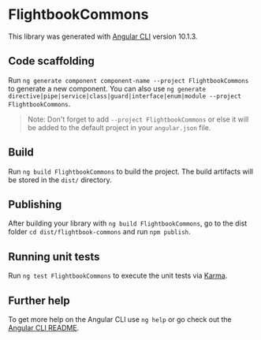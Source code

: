 # FlightbookCommons

This library was generated with [Angular CLI](https://github.com/angular/angular-cli) version 10.1.3.

## Code scaffolding

Run `ng generate component component-name --project FlightbookCommons` to generate a new component. You can also use `ng generate directive|pipe|service|class|guard|interface|enum|module --project FlightbookCommons`.
> Note: Don't forget to add `--project FlightbookCommons` or else it will be added to the default project in your `angular.json` file. 

## Build

Run `ng build FlightbookCommons` to build the project. The build artifacts will be stored in the `dist/` directory.

## Publishing

After building your library with `ng build FlightbookCommons`, go to the dist folder `cd dist/flightbook-commons` and run `npm publish`.

## Running unit tests

Run `ng test FlightbookCommons` to execute the unit tests via [Karma](https://karma-runner.github.io).

## Further help

To get more help on the Angular CLI use `ng help` or go check out the [Angular CLI README](https://github.com/angular/angular-cli/blob/master/README.md).
